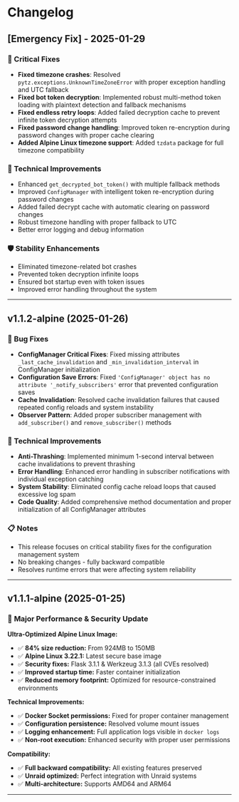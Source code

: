 # Changelog

## [Emergency Fix] - 2025-01-29

### 🚨 Critical Fixes
- **Fixed timezone crashes**: Resolved `pytz.exceptions.UnknownTimeZoneError` with proper exception handling and UTC fallback
- **Fixed bot token decryption**: Implemented robust multi-method token loading with plaintext detection and fallback mechanisms
- **Fixed endless retry loops**: Added failed decryption cache to prevent infinite token decryption attempts
- **Fixed password change handling**: Improved token re-encryption during password changes with proper cache clearing
- **Added Alpine Linux timezone support**: Added `tzdata` package for full timezone compatibility

### 🔧 Technical Improvements
- Enhanced `get_decrypted_bot_token()` with multiple fallback methods
- Improved `ConfigManager` with intelligent token re-encryption during password changes
- Added failed decrypt cache with automatic clearing on password changes
- Robust timezone handling with proper fallback to UTC
- Better error logging and debug information

### 🛡️ Stability Enhancements
- Eliminated timezone-related bot crashes
- Prevented token decryption infinite loops
- Ensured bot startup even with token issues
- Improved error handling throughout the system

---

## v1.1.2-alpine (2025-01-26)

### 🐛 Bug Fixes
- **ConfigManager Critical Fixes**: Fixed missing attributes `_last_cache_invalidation` and `_min_invalidation_interval` in ConfigManager initialization
- **Configuration Save Errors**: Fixed `'ConfigManager' object has no attribute '_notify_subscribers'` error that prevented configuration saves
- **Cache Invalidation**: Resolved cache invalidation failures that caused repeated config reloads and system instability
- **Observer Pattern**: Added proper subscriber management with `add_subscriber()` and `remove_subscriber()` methods

### 🔧 Technical Improvements
- **Anti-Thrashing**: Implemented minimum 1-second interval between cache invalidations to prevent thrashing
- **Error Handling**: Enhanced error handling in subscriber notifications with individual exception catching
- **System Stability**: Eliminated config cache reload loops that caused excessive log spam
- **Code Quality**: Added comprehensive method documentation and proper initialization of all ConfigManager attributes

### 📋 Notes
- This release focuses on critical stability fixes for the configuration management system
- No breaking changes - fully backward compatible
- Resolves runtime errors that were affecting system reliability

---

## v1.1.1-alpine (2025-01-25)

### 🚀 **Major Performance & Security Update**

**Ultra-Optimized Alpine Linux Image:**
- ✅ **84% size reduction:** From 924MB to 150MB
- ✅ **Alpine Linux 3.22.1:** Latest secure base image
- ✅ **Security fixes:** Flask 3.1.1 & Werkzeug 3.1.3 (all CVEs resolved)
- ✅ **Improved startup time:** Faster container initialization
- ✅ **Reduced memory footprint:** Optimized for resource-constrained environments

**Technical Improvements:**
- ✅ **Docker Socket permissions:** Fixed for proper container management
- ✅ **Configuration persistence:** Resolved volume mount issues
- ✅ **Logging enhancement:** Full application logs visible in `docker logs`
- ✅ **Non-root execution:** Enhanced security with proper user permissions

**Compatibility:**
- ✅ **Full backward compatibility:** All existing features preserved
- ✅ **Unraid optimized:** Perfect integration with Unraid systems
- ✅ **Multi-architecture:** Supports AMD64 and ARM64

--- 